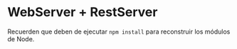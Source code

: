 # WebServer + RestServer

Recuerden que deben de ejecutar ```npm install``` para reconstruir los módulos de Node.







